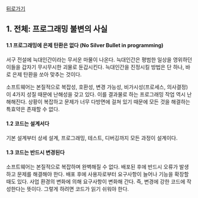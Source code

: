 [뒤로가기](프로그래밍의-정석)

## 1. 전체: 프로그래밍 불변의 사실
#### 1.1 프로그래밍에 은제 탄환은 없다 (No Silver Bullet in programming)
서구 전설에 늑대인간이라는 무서운 마물이 나온다. 늑대인간은 평범한 일상을 영위하던 이들을 갑자기 무시무시한 괴물로 둔갑시킨다.
늑대인간을 진정시킬 방법은 단 하나, 바로 은제 탄환을 쏘아 맞추는 것이다.

소프트웨어는 본질적으로 복잡성, 호환성, 변경 가능성, 비가시성(프로세스, 의사결정)이 4가지 성질 때문에 난해성을 갖고 있다.
이를 결과물로 하는 프로그래밍 작업 역시 난해해진다. 상황이 복잡하고 문제가 너무 다방면에 걸쳐 있기 때문에
모든 것을 해결하는 특효약은 존재할 수 없다.

#### 1.2 코드는 설계서다
기본 설계부터 상세 설계, 프로그래밍, 테스트, 디버깅까지 모든 과정이 설계이다.

#### 1.3 코드는 반드시 변경된다
소프트웨어는 본질적으로 복잡하며 완벽해질 수 없다. 배포된 후에 반드시 오류가 발생하고 문제를 해결해야 한다.
배포 후에 사용자로부터 요구사항이 늘어나 기능을 확장할 때도 있다. 사업 환경의 변화에 의해 요구사항이 변화해 간다.
즉, 변경에 강한 코드에 작성한다는 뜻이다. 그렇게 하려면 코드가 읽기 쉬워야 한다.